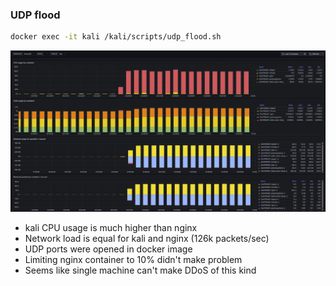 ### UDP flood
```bash
docker exec -it kali /kali/scripts/udp_flood.sh
```
![UDP flood](image.png)
- kali CPU usage is much higher than nginx
- Network load is equal for kali and nginx (126k packets/sec)
- UDP ports were opened in docker image
- Limiting nginx container to 10% didn't make problem
- Seems like single machine can't make DDoS of this kind
